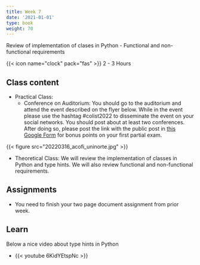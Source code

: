 ```yaml
---
title: Week 7
date: '2021-01-01'
type: book
weight: 70
---
```


Review of implementation of clases in Python - Functional and non-functional requirements

<!--more-->

{{< icon name="clock" pack="fas" >}} 2 - 3 Hours

## Class content

- Practical Class:
    - Conference on Auditorium: You should go to the auditorium and attend the event described on the flyer below. While in the event please use the hashtag #colist2022 to disseminate the event on your social networks. You should post about at least two conferences. After doing so, please post the link with the public post in [this Google Form](https://forms.gle/e4xLRDNen1Ad9FAV7) for bonus points on your first partial exam. 

{{< figure src="20220316_acofi_uninorte.jpg" >}}

- Theoretical Class: We will review the implementation of classes in Python and type hints. We will also review functional and non-functional requirements. 

## Assignments

- You need to finish your two page document assignment from prior week.


## Learn

Below a nice video about type hints in Python

- {{< youtube 6KidYEtspNc >}}
